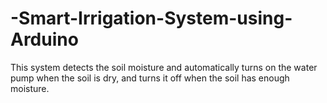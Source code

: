 # -Smart-Irrigation-System-using-Arduino
This system detects the soil moisture and automatically turns on the water pump when the soil is dry, and turns it off when the soil has enough moisture.
